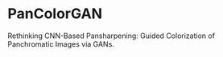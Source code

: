 # PanColorGAN
 Rethinking CNN-Based Pansharpening: Guided Colorization of Panchromatic Images via GANs.
